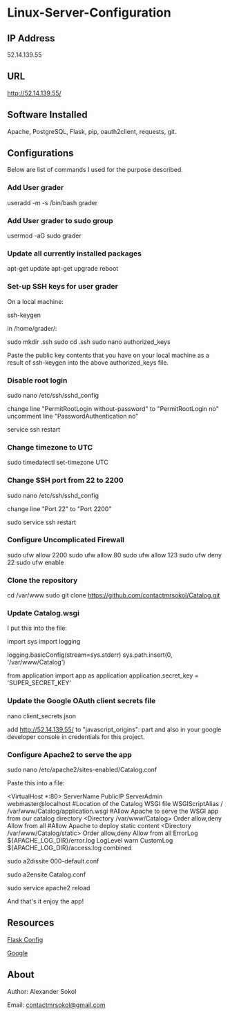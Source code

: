 # Linux-Server-Configuration

## IP Address

52.14.139.55

## URL

http://52.14.139.55/

## Software Installed

Apache, PostgreSQL, Flask, pip, oauth2client, requests, git.

## Configurations

Below are list of commands I used for the purpose described.

### Add User grader

useradd -m -s /bin/bash grader

### Add User grader to sudo group

usermod -aG sudo grader

### Update all currently installed packages

apt-get update
apt-get upgrade
reboot

### Set-up SSH keys for user grader

On a local machine:

ssh-keygen

in /home/grader/:

sudo mkdir .ssh
sudo cd .ssh
sudo nano authorized_keys

Paste the public key contents that you have on your local machine as a result of ssh-keygen into the above authorized_keys file.

### Disable root login

sudo nano /etc/ssh/sshd_config

change line "PermitRootLogin without-password" to "PermitRootLogin no"
uncomment line "PasswordAuthentication no"

service ssh restart

### Change timezone to UTC

sudo timedatectl set-timezone UTC

### Change SSH port from 22 to 2200

sudo nano /etc/ssh/sshd_config

change line "Port 22" to "Port 2200"

sudo service ssh restart

### Configure Uncomplicated Firewall

sudo ufw allow 2200
sudo ufw allow 80
sudo ufw allow 123
sudo ufw deny 22
sudo ufw enable

### Clone the repository

cd /var/www
sudo git clone https://github.com/contactmrsokol/Catalog.git

### Update Catalog.wsgi

I put this into the file:

import sys
import logging

logging.basicConfig(stream=sys.stderr)
sys.path.insert(0, '/var/www/Catalog')

from application import app as application
application.secret_key = 'SUPER_SECRET_KEY'  

### Update the Google OAuth client secrets file

nano client_secrets.json

add http://52.14.139.55/ to "javascript_origins": part and also in your google developer console in credentials for this project.

### Configure Apache2 to serve the app

sudo nano /etc/apache2/sites-enabled/Catalog.conf

Paste this into a file:

<VirtualHost *:80>
     ServerName  PublicIP
     ServerAdmin webmaster@localhost
     #Location of the Catalog WSGI file
     WSGIScriptAlias / /var/www/Catalog/application.wsgi
     #Allow Apache to serve the WSGI app from our catalog directory
     <Directory /var/www/Catalog>
          Order allow,deny
          Allow from all
     </Directory>
     #Allow Apache to deploy static content
     <Directory /var/www/Catalog/static>
        Order allow,deny
        Allow from all
     </Directory>
      ErrorLog ${APACHE_LOG_DIR}/error.log
      LogLevel warn
      CustomLog ${APACHE_LOG_DIR}/access.log combined
</VirtualHost>

sudo a2dissite 000-default.conf

sudo a2ensite Catalog.conf

sudo service apache2 reload

And that's it enjoy the app!

## Resources

[Flask Config](http://flask.pocoo.org/docs/0.12/config/)

[Google](http://www.google.com)

## About

Author: Alexander Sokol

Email: contactmrsokol@gmail.com
